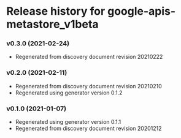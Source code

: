 # Release history for google-apis-metastore_v1beta

### v0.3.0 (2021-02-24)

* Regenerated from discovery document revision 20210222

### v0.2.0 (2021-02-11)

* Regenerated from discovery document revision 20210210
* Regenerated using generator version 0.1.2

### v0.1.0 (2021-01-07)

* Regenerated using generator version 0.1.1
* Regenerated from discovery document revision 20201212


